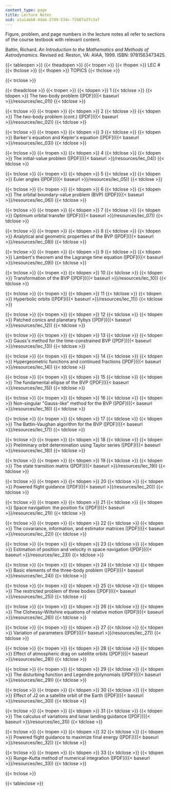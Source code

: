 ```yaml
---
content_type: page
title: Lecture Notes
uid: a1a1abb8-4dab-27d9-534c-f2b87a3fc3af
---
```


Figure, problem, and page numbers in the lecture notes all refer to sections of the course textbook with relevant content.

Battin, Richard. _An Introduction to the Mathematics and Methods of Astrodynamics_. Revised ed. Reston, VA: AIAA, 1999. ISBN: 9781563473425.

{{< tableopen >}}
{{< theadopen >}}
{{< tropen >}}
{{< thopen >}}
LEC #
{{< thclose >}}
{{< thopen >}}
TOPICS
{{< thclose >}}

{{< trclose >}}

{{< theadclose >}}
{{< tropen >}}
{{< tdopen >}}
1
{{< tdclose >}}
{{< tdopen >}}
The two-body problem ([PDF]({{< baseurl >}}/resources/lec_01))
{{< tdclose >}}

{{< trclose >}}
{{< tropen >}}
{{< tdopen >}}
2
{{< tdclose >}}
{{< tdopen >}}
The two-body problem (cont.) ([PDF]({{< baseurl >}}/resources/lec_02))
{{< tdclose >}}

{{< trclose >}}
{{< tropen >}}
{{< tdopen >}}
3
{{< tdclose >}}
{{< tdopen >}}
Barker's equation and Kepler's equation ([PDF]({{< baseurl >}}/resources/lec_03))
{{< tdclose >}}

{{< trclose >}}
{{< tropen >}}
{{< tdopen >}}
4
{{< tdclose >}}
{{< tdopen >}}
The initial-value problem ([PDF]({{< baseurl >}}/resources/lec_04))
{{< tdclose >}}

{{< trclose >}}
{{< tropen >}}
{{< tdopen >}}
5
{{< tdclose >}}
{{< tdopen >}}
Euler angles ([PDF]({{< baseurl >}}/resources/lec_05))
{{< tdclose >}}

{{< trclose >}}
{{< tropen >}}
{{< tdopen >}}
6
{{< tdclose >}}
{{< tdopen >}}
The orbital boundary-value problem (BVP) ([PDF]({{< baseurl >}}/resources/lec_06))
{{< tdclose >}}

{{< trclose >}}
{{< tropen >}}
{{< tdopen >}}
7
{{< tdclose >}}
{{< tdopen >}}
Optimum orbital transfer ([PDF]({{< baseurl >}}/resources/lec_07))
{{< tdclose >}}

{{< trclose >}}
{{< tropen >}}
{{< tdopen >}}
8
{{< tdclose >}}
{{< tdopen >}}
Analytical and geometric properties of the BVP ([PDF]({{< baseurl >}}/resources/lec_08))
{{< tdclose >}}

{{< trclose >}}
{{< tropen >}}
{{< tdopen >}}
9
{{< tdclose >}}
{{< tdopen >}}
Lambert's theorem and the Lagrange time equation ([PDF]({{< baseurl >}}/resources/lec_09))
{{< tdclose >}}

{{< trclose >}}
{{< tropen >}}
{{< tdopen >}}
10
{{< tdclose >}}
{{< tdopen >}}
Transformation of the BVP ([PDF]({{< baseurl >}}/resources/lec_10))
{{< tdclose >}}

{{< trclose >}}
{{< tropen >}}
{{< tdopen >}}
11
{{< tdclose >}}
{{< tdopen >}}
Hyperbolic orbits ([PDF]({{< baseurl >}}/resources/lec_11))
{{< tdclose >}}

{{< trclose >}}
{{< tropen >}}
{{< tdopen >}}
12
{{< tdclose >}}
{{< tdopen >}}
Patched conics and planetary flybys ([PDF]({{< baseurl >}}/resources/lec_12))
{{< tdclose >}}

{{< trclose >}}
{{< tropen >}}
{{< tdopen >}}
13
{{< tdclose >}}
{{< tdopen >}}
Gauss's method for the time-constrained BVP ([PDF]({{< baseurl >}}/resources/lec_13))
{{< tdclose >}}

{{< trclose >}}
{{< tropen >}}
{{< tdopen >}}
14
{{< tdclose >}}
{{< tdopen >}}
Hypergeometric functions and continued fractions ([PDF]({{< baseurl >}}/resources/lec_14))
{{< tdclose >}}

{{< trclose >}}
{{< tropen >}}
{{< tdopen >}}
15
{{< tdclose >}}
{{< tdopen >}}
The fundamental ellipse of the BVP ([PDF]({{< baseurl >}}/resources/lec_15))
{{< tdclose >}}

{{< trclose >}}
{{< tropen >}}
{{< tdopen >}}
16
{{< tdclose >}}
{{< tdopen >}}
Non-singular "Gauss-like" method for the BVP ([PDF]({{< baseurl >}}/resources/lec_16))
{{< tdclose >}}

{{< trclose >}}
{{< tropen >}}
{{< tdopen >}}
17
{{< tdclose >}}
{{< tdopen >}}
The Battin-Vaughan algorithm for the BVP ([PDF]({{< baseurl >}}/resources/lec_17))
{{< tdclose >}}

{{< trclose >}}
{{< tropen >}}
{{< tdopen >}}
18
{{< tdclose >}}
{{< tdopen >}}
Preliminary orbit determination using Taylor series ([PDF]({{< baseurl >}}/resources/lec_18))
{{< tdclose >}}

{{< trclose >}}
{{< tropen >}}
{{< tdopen >}}
19
{{< tdclose >}}
{{< tdopen >}}
The state transition matrix ([PDF]({{< baseurl >}}/resources/lec_19))
{{< tdclose >}}

{{< trclose >}}
{{< tropen >}}
{{< tdopen >}}
20
{{< tdclose >}}
{{< tdopen >}}
Powered flight guidance ([PDF]({{< baseurl >}}/resources/lec_20))
{{< tdclose >}}

{{< trclose >}}
{{< tropen >}}
{{< tdopen >}}
21
{{< tdclose >}}
{{< tdopen >}}
Space navigation: the position fix ([PDF]({{< baseurl >}}/resources/lec_21))
{{< tdclose >}}

{{< trclose >}}
{{< tropen >}}
{{< tdopen >}}
22
{{< tdclose >}}
{{< tdopen >}}
The covariance, information, and estimator matrices ([PDF]({{< baseurl >}}/resources/lec_22))
{{< tdclose >}}

{{< trclose >}}
{{< tropen >}}
{{< tdopen >}}
23
{{< tdclose >}}
{{< tdopen >}}
Estimation of position and velocity in space navigation ([PDF]({{< baseurl >}}/resources/lec_23))
{{< tdclose >}}

{{< trclose >}}
{{< tropen >}}
{{< tdopen >}}
24
{{< tdclose >}}
{{< tdopen >}}
Basic elements of the three-body problem ([PDF]({{< baseurl >}}/resources/lec_24))
{{< tdclose >}}

{{< trclose >}}
{{< tropen >}}
{{< tdopen >}}
25
{{< tdclose >}}
{{< tdopen >}}
The restricted problem of three bodies ([PDF]({{< baseurl >}}/resources/lec_25))
{{< tdclose >}}

{{< trclose >}}
{{< tropen >}}
{{< tdopen >}}
26
{{< tdclose >}}
{{< tdopen >}}
The Clohessy-Wiltshire equations of relative motion ([PDF]({{< baseurl >}}/resources/lec_26))
{{< tdclose >}}

{{< trclose >}}
{{< tropen >}}
{{< tdopen >}}
27
{{< tdclose >}}
{{< tdopen >}}
Variation of parameters ([PDF]({{< baseurl >}}/resources/lec_27))
{{< tdclose >}}

{{< trclose >}}
{{< tropen >}}
{{< tdopen >}}
28
{{< tdclose >}}
{{< tdopen >}}
Effect of atmospheric drag on satellite orbits ([PDF]({{< baseurl >}}/resources/lec_28))
{{< tdclose >}}

{{< trclose >}}
{{< tropen >}}
{{< tdopen >}}
29
{{< tdclose >}}
{{< tdopen >}}
The disturbing function and Legendre polynomials ([PDF]({{< baseurl >}}/resources/lec_29))
{{< tdclose >}}

{{< trclose >}}
{{< tropen >}}
{{< tdopen >}}
30
{{< tdclose >}}
{{< tdopen >}}
Effect of J2 on a satellite orbit of the Earth ([PDF]({{< baseurl >}}/resources/lec_30))
{{< tdclose >}}

{{< trclose >}}
{{< tropen >}}
{{< tdopen >}}
31
{{< tdclose >}}
{{< tdopen >}}
The calculus of variations and lunar landing guidance ([PDF]({{< baseurl >}}/resources/lec_31))
{{< tdclose >}}

{{< trclose >}}
{{< tropen >}}
{{< tdopen >}}
32
{{< tdclose >}}
{{< tdopen >}}
Powered flight guidance to maximize final energy ([PDF]({{< baseurl >}}/resources/lec_32))
{{< tdclose >}}

{{< trclose >}}
{{< tropen >}}
{{< tdopen >}}
33
{{< tdclose >}}
{{< tdopen >}}
Runge-Kutta method of numerical integration ([PDF]({{< baseurl >}}/resources/lec_33))
{{< tdclose >}}

{{< trclose >}}

{{< tableclose >}}